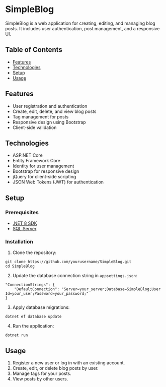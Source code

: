 # SimpleBlog

SimpleBlog is a web application for creating, editing, and managing blog posts. It includes user authentication, post management, and a responsive UI.

## Table of Contents

- [Features](#features)
- [Technologies](#technologies)
- [Setup](#setup)
- [Usage](#usage)


## Features

- User registration and authentication
- Create, edit, delete, and view blog posts
- Tag management for posts
- Responsive design using Bootstrap
- Client-side validation 

## Technologies

- ASP.NET Core
- Entity Framework Core
- Identity for user management
- Bootstrap for responsive design
- jQuery for client-side scripting
- JSON Web Tokens (JWT) for authentication

## Setup

### Prerequisites

- [.NET 8 SDK](https://dotnet.microsoft.com/download/dotnet/8.0)
- [SQL Server](https://www.microsoft.com/en-us/sql-server/sql-server-downloads)

### Installation

1. Clone the repository:
```   
git clone https://github.com/yourusername/SimpleBlog.git
cd SimpleBlog
```
2. Update the database connection string in `appsettings.json`:
```
"ConnectionStrings": {
    "DefaultConnection": "Server=your_server;Database=SimpleBlog;User Id=your_user;Password=your_password;"
}
```
3. Apply database migrations:
```
dotnet ef database update
```
4. Run the application:
```
dotnet run
```
## Usage

1. Register a new user or log in with an existing account.
2. Create, edit, or delete blog posts by user.
3. Manage tags for your posts.
4. View posts by other users.


